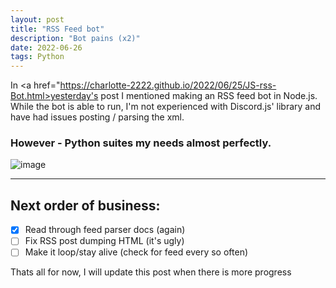 ```yaml
---
layout: post
title: "RSS Feed bot"
description: "Bot pains (x2)"
date: 2022-06-26
tags: Python
---
```


In <a href="https://charlotte-2222.github.io/2022/06/25/JS-rss-Bot.html>yesterday's</a> post I mentioned making an RSS feed bot in Node.js.
While the bot is able to run, I'm not experienced with Discord.js' library and have had issues posting / parsing the xml.

### However - Python suites my needs almost perfectly.

![image](https://user-images.githubusercontent.com/67248738/175826311-23fed5e2-3300-4c02-88cd-0c1c8dd79d0d.png)

<hr>

## Next order of business:
- [X] Read through feed parser docs (again)
- [ ] Fix RSS post dumping HTML (it's ugly)
- [ ] Make it loop/stay alive (check for feed every so often)

Thats all for now, I will update this post when there is more progress
